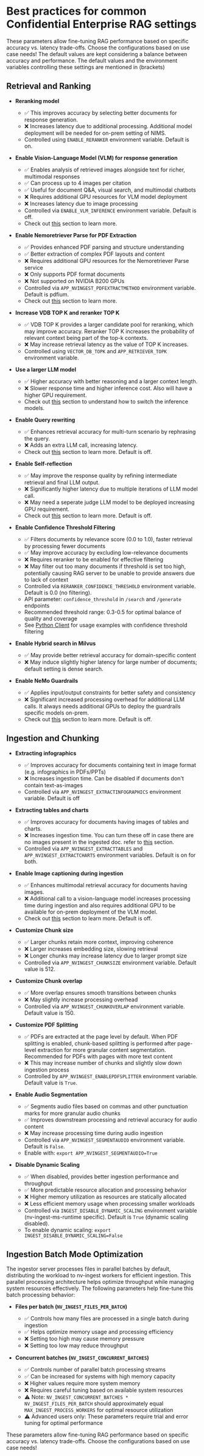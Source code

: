 <!--
  SPDX-FileCopyrightText: Copyright (c) 2025 NVIDIA CORPORATION & AFFILIATES. All rights reserved.
  SPDX-License-Identifier: Apache-2.0
-->

# Best practices for common Confidential Enterprise RAG settings

These parameters allow fine-tuning RAG performance based on specific accuracy vs. latency trade-offs. Choose the configurations based on use case needs! The default values are kept considering a balance between accuracy and performance. The default values and the environment variables controlling these settings are mentioned in (brackets)

## Retrieval and Ranking

- **Reranking model**
  - ✅ This improves accuracy by selecting better documents for response generation.
  - ❌ Increases latency due to additional processing. Additional model deployment will be needed for on-prem setting of NIMS.
  - Controlled using `ENABLE_RERANKER` environment variable. Default is on.

- **Enable Vision-Language Model (VLM) for response generation**
  - ✅ Enables analysis of retrieved images alongside text for richer, multimodal responses
  - ✅ Can process up to 4 images per citation
  - ✅ Useful for document Q&A, visual search, and multimodal chatbots
  - ❌ Requires additional GPU resources for VLM model deployment
  - ❌ Increases latency due to image processing
  - Controlled via `ENABLE_VLM_INFERENCE` environment variable. Default is off.
  - Check out [this](./vlm.md) section to learn more.

- **Enable Nemoretriever Parse for PDF Extraction**
  - ✅ Provides enhanced PDF parsing and structure understanding
  - ✅ Better extraction of complex PDF layouts and content
  - ❌ Requires additional GPU resources for the Nemoretriever Parse service
  - ❌ Only supports PDF format documents
  - ❌ Not supported on NVIDIA B200 GPUs
  - Controlled via `APP_NVINGEST_PDFEXTRACTMETHOD` environment variable. Default is pdfium.
  - Check out [this](./nemoretriever-parse-extraction.md) section to learn more.

- **Increase VDB TOP K and reranker TOP K**
  - ✅ VDB TOP K provides a larger candidate pool for reranking, which may improve accuracy. Reranker TOP K increases the probability of relevant context being part of the top-k contexts.
  - ❌ May increase retrieval latency as the value of TOP K increases.
  - Controlled using `VECTOR_DB_TOPK` and `APP_RETRIEVER_TOPK` environment variable.

- **Use a larger LLM model**
  - ✅ Higher accuracy with better reasoning and a larger context length.
  - ❌ Slower response time and higher inference cost. Also will have a higher GPU requirement.
  - Check out [this](./change-model.md) section to understand how to switch the inference models.

- **Enable Query rewriting**
  - ✅ Enhances retrieval accuracy for multi-turn scenario by rephrasing the query.
  - ❌ Adds an extra LLM call, increasing latency.
  - Check out [this](./query_rewriter.md) section to learn more. Default is off.

- **Enable Self-reflection**
  - ✅ May improve the response quality by refining intermediate retrieval and final LLM output.
  - ❌ Significantly higher latency due to multiple iterations of LLM model call.
  - ❌ May need a seperate judge LLM model to be deployed increasing GPU requirement.
  - Check out [this](./self-reflection.md) section to learn more. Default is off.

- **Enable Confidence Threshold Filtering**
  - ✅ Filters documents by relevance score (0.0 to 1.0), faster retrieval by processing fewer documents
  - ✅ May improve accuracy by excluding low-relevance documents
  - ❌ Requires reranker to be enabled for effective filtering
  - ❌ May filter out too many documents if threshold is set too high, potentially causing RAG server to be unable to provide answers due to lack of context
  - Controlled via `RERANKER_CONFIDENCE_THRESHOLD` environment variable. Default is 0.0 (no filtering).
  - API parameter: `confidence_threshold` in `/search` and `/generate` endpoints
  - Recommended threshold range: 0.3-0.5 for optimal balance of quality and coverage
  - See [Python Client](./python-client.md) for usage examples with confidence threshold filtering

- **Enable Hybrid search in Milvus**
  - ✅ May provide better retrieval accuracy for domain-specific content
  - ❌ May induce slightly higher latency for large number of documents; default setting is dense search.

- **Enable NeMo Guardrails**
  - ✅ Applies input/output constraints for better safety and consistency
  - ❌ Significant increased processing overhead for additional LLM calls. It always needs additional GPUs to deploy the guardrails specific models on-prem.
  - Check out [this](./nemo-guardrails.md) section to learn more. Default is off.

## Ingestion and Chunking

- **Extracting infographics**
  - ✅ Improves accuracy for documents containing text in image format (e.g. infographics in PDFs/PPTs)
  - ❌ Increases ingestion time. Can be disabled if documents don't contain text-as-images
  - Controlled via `APP_NVINGEST_EXTRACTINFOGRAPHICS` environment variable. Default is off

- **Extracting tables and charts**
  - ✅ Improves accuracy for documents having images of tables and charts.
  - ❌ Increases ingestion time. You can turn these off in case there are no images present in the ingested doc. refer to [this](./text_only_ingest.md) section.
  - Controlled via `APP_NVINGEST_EXTRACTTABLES` and `APP_NVINGEST_EXTRACTCHARTS` environment variables. Default is on for both.

- **Enable Image captioning during ingestion**
  - ✅ Enhances multimodal retrieval accuracy for documents having images.
  - ❌ Additional call to a vision-language model increases processing time during ingestion and also requires additional GPU to be available for on-prem deployment of the VLM model.
  - Check out [this](./image_captioning.md) section to learn more. Default is off.

- **Customize Chunk size**
  - ✅ Larger chunks retain more context, improving coherence
  - ❌ Larger increases embedding size, slowing retrieval
  - ❌ Longer chunks may increase latency due to larger prompt size
  - Controlled via `APP_NVINGEST_CHUNKSIZE` environment variable. Default value is 512.

- **Customize Chunk overlap**
  - ✅ More overlap ensures smooth transitions between chunks
  - ❌ May slightly increase processing overhead
  - Controlled via `APP_NVINGEST_CHUNKOVERLAP` environment variable. Default value is 150.

- **Customize PDF Splitting**
  - ✅ PDFs are extracted at the page level by default. When PDF splitting is enabled, chunk-based splitting is performed after page-level extraction for more granular content segmentation. Recommended for PDFs with pages with more text content
  - ❌ This may increase number of chunks and slightly slow down ingestion process
  - Controlled by `APP_NVINGEST_ENABLEPDFSPLITTER` environment variable. Default value is `True`.

- **Enable Audio Segmentation**
  - ✅ Segments audio files based on commas and other punctuation marks for more granular audio chunks
  - ✅ Improves downstream processing and retrieval accuracy for audio content
  - ❌ May increase processing time during audio ingestion
  - Controlled via `APP_NVINGEST_SEGMENTAUDIO` environment variable. Default is `False`.
  - Enable with: `export APP_NVINGEST_SEGMENTAUDIO=True`

- **Disable Dynamic Scaling**
  - ✅ When disabled, provides better ingestion performance and throughput
  - ✅ More predictable resource allocation and processing behavior
  - ❌ Higher memory utilization as resources are statically allocated
  - ❌ Less efficient memory usage when processing smaller workloads
  - Controlled via `INGEST_DISABLE_DYNAMIC_SCALING` environment variable (nv-ingest-ms-runtime specific). Default is `True` (dynamic scaling disabled).
  - To enable dynamic scaling: `export INGEST_DISABLE_DYNAMIC_SCALING=False`

## Ingestion Batch Mode Optimization

The ingestor server processes files in parallel batches by default, distributing the workload to nv-ingest workers for efficient ingestion. This parallel processing architecture helps optimize throughput while managing system resources effectively. The following parameters help fine-tune this batch processing behavior:

- **Files per batch (`NV_INGEST_FILES_PER_BATCH`)**
  - ✅ Controls how many files are processed in a single batch during ingestion
  - ✅ Helps optimize memory usage and processing efficiency
  - ❌ Setting too high may cause memory pressure
  - ❌ Setting too low may reduce throughput

- **Concurrent batches (`NV_INGEST_CONCURRENT_BATCHES`)**
  - ✅ Controls number of parallel batch processing streams
  - ✅ Can be increased for systems with high memory capacity
  - ❌ Higher values require more system memory
  - ❌ Requires careful tuning based on available system resources
  - ⚠️ Note: `NV_INGEST_CONCURRENT_BATCHES * NV_INGEST_FILES_PER_BATCH` should approximately equal `MAX_INGEST_PROCESS_WORKERS` for optimal resource utilization
  - ⚠️ Advanced users only: These parameters require trial and error tuning for optimal performance

These parameters allow fine-tuning RAG performance based on specific accuracy vs. latency trade-offs. Choose the configurations based on use case needs!

